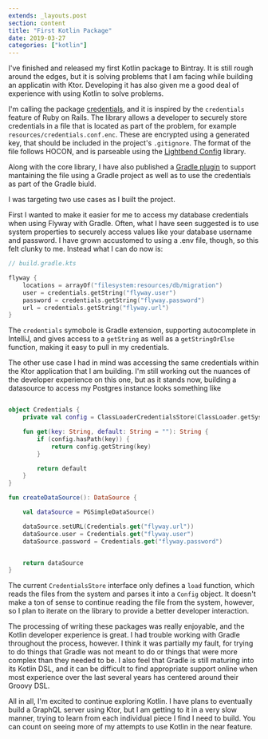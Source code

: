 ```yaml
---
extends: _layouts.post
section: content
title: "First Kotlin Package"
date: 2019-03-27
categories: ["kotlin"]
---
```

I've finished and released my first Kotlin package to Bintray. It is still rough around the edges, but it is
solving problems that I am facing while building an applicatin with Ktor. Developing it has also given
me a good deal of experience with using Kotlin to solve problems.

I'm calling the package [credentials](https://bintray.com/camuthig/maven/credentials-core), and it is inspired by the `credentials` feature of Ruby on Rails.
The library allows a developer to securely store credentials in a file that is located as part of the problem, for example
`resources/credentials.conf.enc`. These are encrypted using a generated key, that should be included in the project's
`.gitignore`. The format of the file follows HOCON, and is parseable using the [Lightbend Config](https://github.com/lightbend/config) library.

Along with the core library, I have also published a [Gradle plugin](https://bintray.com/camuthig/maven/credentials-gradle)
to support mantaining the file using a Gradle project as well as to use the credentials as part of the Gradle biuld.

I was targeting two use cases as I built the project.

First I wanted to make it easier for me to access my database credentials when using Flyway with Gradle. Often, what I have
seen suggested is to use system properties to securely access values like your database username and password. I have grown
accustomed to using a .env file, though, so this felt clunky to me. Instead what I can do now is:

```kotlin
// build.gradle.kts

flyway {
    locations = arrayOf("filesystem:resources/db/migration")
    user = credentials.getString("flyway.user")
    password = credentials.getString("flyway.password")
    url = credentials.getString("flyway.url")
}
```

The `credentials` symobole is Gradle extension, supporting autocomplete in IntelliJ, and gives access to a
`getString` as well as a `getStringOrElse` function, making it easy to pull in my credentials.

The other use case I had in mind was accessing the same credentials within the Ktor application that I am building.
I'm still working out the nuances of the developer experience on this one, but as it stands now, building a datasource to
access my Postgres instance looks something like

```kotlin

object Credentials {
    private val config = ClassLoaderCredentialsStore(ClassLoader.getSystemClassLoader()).load()

    fun get(key: String, default: String = ""): String {
        if (config.hasPath(key)) {
            return config.getString(key)
        }

        return default
    }
}

fun createDataSource(): DataSource {

    val dataSource = PGSimpleDataSource()

    dataSource.setURL(Credentials.get("flyway.url"))
    dataSource.user = Credentials.get("flyway.user")
    dataSource.password = Credentials.get("flyway.password")


    return dataSource
}
```

The current `CredentialsStore` interface only defines a `load` function, which reads the files from the system and parses it
into a `Config` object. It doesn't make a ton of sense to continue reading the file from the system, however, so I plan to
iterate on the library to provide a better developer interaction.

The processing of writing these packages was really enjoyable, and the Kotlin developer experience is great. I had trouble
working with Gradle throughout the process, however. I think it was partially my fault, for trying to do things that Gradle
was not meant to do or things that were more complex than they needed to be. I also feel that Gradle is still maturing into its
Kotlin DSL, and it can be difficult to find appropriate support online when most experience over the last several years has
centered around their Groovy DSL.

All in all, I'm excited to continue exploring Kotlin. I have plans to eventually build a GraphQL server using Ktor, but I am
getting to it in a very slow manner, trying to learn from each individual piece I find I need to build. You can count on
seeing more of my attempts to use Kotlin in the near feature.